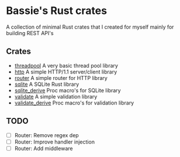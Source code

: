 # Bassie's Rust crates

A collection of minimal Rust crates that I created for myself mainly for building REST API's

## Crates

-   [threadpool](lib/threadpool) A very basic thread pool library
-   [http](lib/http) A simple HTTP/1.1 server/client library
-   [router](lib/router) A simple router for HTTP library
-   [sqlite](lib/sqlite) A SQLite Rust library
-   [sqlite_derive](lib/sqlite_derive) Proc macro's for SQLite library
-   [validate](lib/validate) A simple validation library
-   [validate_derive](lib/validate_derive) Proc macro's for validation library

## TODO

-   [ ] Router: Remove regex dep
-   [ ] Router: Improve handler injection
-   [ ] Router: Add middleware
